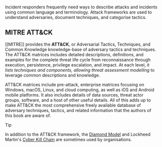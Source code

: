 
Incident responders frequently need ways to describe attacks and incidents using common language and terminology. Attack frameworks are used to understand adversaries, document techniques, and categorise tactics.

## MITRE ATT&CK

[[MITRE]] provides the **ATT&CK**, or Adversarial Tactics, Techniques, and Common Knowledge knowledge-base of adversary tactics and techniques. The ATT&CK matrices includes detailed descriptions, definitions, and examples for the complete threat life cycle from reconnaissance through execution, persistence, privilege escalation, and impact. At each level, *it lists techniques and components, allowing threat assessment modelling* to leverage common descriptions and knowledge.

ATT&CK matrices include pre-attack, enterprise matrices focusing on Windows, macOS, Linux, and cloud computing, as well as iOS and Android mobile platforms. It also includes details of data sources, threat actor groups, software, and a host of other useful details. All of this adds up to make ATT&CK the most comprehensive freely available database of adversary techniques, tactics, and related information that the authors of this book are aware of.

>[!tip]
> In addition to the ATT&CK framework, the [Diamond Model](https://apps.dtic.mil/sti/pdfs/ADA586960.pdf) and Lockheed Martin's [Cyber Kill Chain](https://www.lockheedmartin.com/content/dam/lockheed-martin/rms/documents/cyber/Gaining_the_Advantage_Cyber_Kill_Chain.pdf) are sometimes used by organisations.
